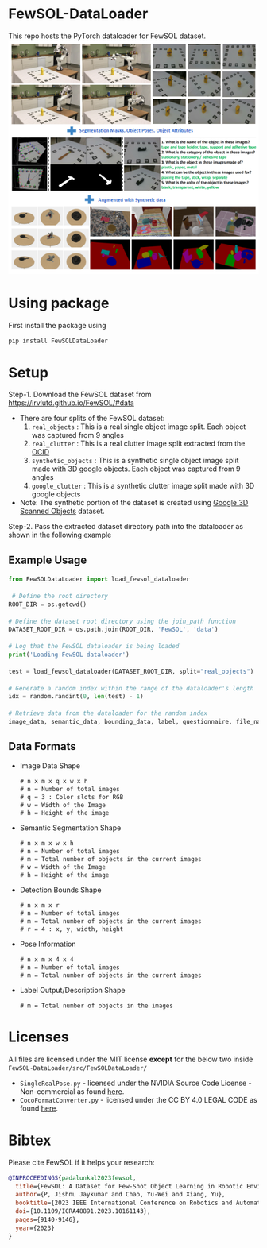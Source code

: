 # FewSOL-DataLoader
This repo hosts the PyTorch dataloader for FewSOL dataset.<br>
![FewSOL-Dataset](https://raw.githubusercontent.com/IRVLUTD/FewSOL-DataLoader/main/media/fewsol-dataset.png)

# Using package
First install the package using
```cmd
pip install FewSOLDataLoader
```

# Setup
Step-1. Download the FewSOL dataset from https://irvlutd.github.io/FewSOL/#data
- There are four splits of the FewSOL dataset:
     1. `real_objects` : This is a real single object image split. Each object was captured from 9 angles
     2. `real_clutter` : This is a real clutter image split extracted from the [OCID](https://www.acin.tuwien.ac.at/en/vision-for-robotics/software-tools/object-clutter-indoor-dataset/)
     3. `synthetic_objects` : This is a synthetic single object image split made with 3D google objects. Each object was captured from 9 angles
     4. `google_clutter` : This is a synthetic clutter image split made with 3D google objects
- Note: The synthetic portion of the dataset is created using [Google 3D Scanned Objects](https://blog.research.google/2022/06/scanned-objects-by-google-research.html?hl=tr&m=1) dataset.

Step-2. Pass the extracted dataset directory path into the dataloader as shown in the following example

## Example Usage
```python
from FewSOLDataLoader import load_fewsol_dataloader

 # Define the root directory
ROOT_DIR = os.getcwd()

# Define the dataset root directory using the join_path function
DATASET_ROOT_DIR = os.path.join(ROOT_DIR, 'FewSOL', 'data')

# Log that the FewSOL dataloader is being loaded
print('Loading FewSOL dataloader')
     
test = load_fewsol_dataloader(DATASET_ROOT_DIR, split="real_objects")    

# Generate a random index within the range of the dataloader's length
idx = random.randint(0, len(test) - 1)

# Retrieve data from the dataloader for the random index
image_data, semantic_data, bounding_data, label, questionnaire, file_name, poses = test[idx]
```

## Data Formats

- Image Data Shape
    ```
    # n x m x q x w x h
    # n = Number of total images
    # q = 3 : Color slots for RGB
    # w = Width of the Image
    # h = Height of the image
    ```

- Semantic Segmentation Shape
    ```
    # n x m x w x h
    # n = Number of total images
    # m = Total number of objects in the current images
    # w = Width of the Image
    # h = Height of the image
    ```

- Detection Bounds Shape
    ```
    # n x m x r
    # n = Number of total images
    # m = Total number of objects in the current images
    # r = 4 : x, y, width, height
    ```

- Pose Information
    ```
    # n x m x 4 x 4
    # n = Number of total images
    # m = Total number of objects in the current images
    ```

- Label Output/Description Shape
    ```
    # m = Total number of objects in the images
    ```

# Licenses

All files are licensed under the MIT license __except__ for the below two inside `FewSOL-DataLoader/src/FewSOLDataLoader/`
  - `SingleRealPose.py` - licensed under the NVIDIA Source Code License - Non-commercial as found [here](https://nvlabs.github.io/stylegan2/license.html#:~:text=The%20Work%20and%20any%20derivative,research%20or%20evaluation%20purposes%20only).
  - `CocoFormatConverter.py` - licensed under the CC BY 4.0 LEGAL CODE as found [here](https://cocodataset.org/#termsofuse).


# Bibtex
Please cite FewSOL if it helps your research:
```bibtex
@INPROCEEDINGS{padalunkal2023fewsol,
  title={FewSOL: A Dataset for Few-Shot Object Learning in Robotic Environments}, 
  author={P, Jishnu Jaykumar and Chao, Yu-Wei and Xiang, Yu},
  booktitle={2023 IEEE International Conference on Robotics and Automation (ICRA)}, 
  doi={10.1109/ICRA48891.2023.10161143},
  pages={9140-9146},
  year={2023}
}
```
